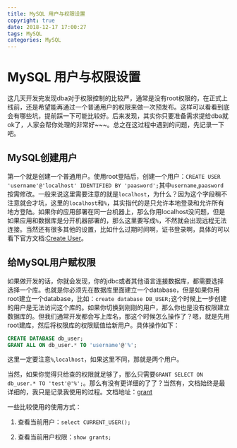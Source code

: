 ```yaml
---
title: MySQL 用户与权限设置
copyright: true
date: 2018-12-17 17:00:27
tags: MySQL
categories: MySQL
---
```


# MySQL 用户与权限设置

这几天开发完发现dba对于权限控制的比较严，通常是没有root权限的，在正式上线前，还是希望能再通过一个普通用户的权限来做一次预发布。这样可以看看到底会有哪些坑，提前踩一下可能比较好。后来发现，其实你只要准备需求提给dba就ok了，人家会帮你处理的非常好~~~。总之在这过程中遇到的问题，先记录一下吧。
<!--more-->
## MySQL创建用户

第一个就是创建一个普通用户。使用root登陆后，创建一个用户：`CREATE USER 'username'@'localhost' IDENTIFIED BY 'paasword';`其中`username`,`paasword`按需修改。一般来说这里需要注意的就是`localhost`，为什么？因为这个字段稍不注意就会才坑，这里的`localhost`和`%`，其实指代的是只允许本地登录和允许所有地方登陆。如果你的应用部署在同一台机器上，那么你用localhost没问题，但是如果应用和数据库是分开机器部署的，那么这里要写成`%`，不然就会出现远程无法连接。当然还有很多其他的设置，比如什么过期时间啊，证书登录啊，具体的可以看下官方文档:[Create User](https://dev.mysql.com/doc/refman/8.0/en/create-user.html)。

## 给MySQL用户赋权限

如果做开发的话，你就会发现，你的jdbc或者其他语言连接数据库，都需要选择选择一个库。也就是你必须先在数据库里面建立一个database，但是如果你用root建立一个database，比如：`create database DB_USER;`这个时候上一步创建的用户是无法访问这个库的。如果你切换到刚刚的用户，那么你也是没有权限建立数据库的。但我们通常开发都会写上库名，那这个时候怎么操作了？嗯，就是先用root建库，然后将权限库的权限赋值给新用户。具体操作如下：

```sql
CREATE DATABASE db_user;
GRANT ALL ON db_user.* TO 'username'@'%';
```
这里一定要注意`%`,`localhost`，如果这里不同，那就是两个用户。

当然，如果你觉得只给查的权限就足够了，那么只需要`GRANT SELECT ON db_user.* TO 'test'@'%';`。那么有没有更详细的了了？当然有，文档始终是最详细的，我只是记录我使用的过程。文档地址：[grant](https://dev.mysql.com/doc/refman/8.0/en/grant.html#grant-overview)


一些比较使用的使用方式：

1. 查看当前用户：`select CURRENT_USER();`

2. 查看当前用户权限：`show grants;`

